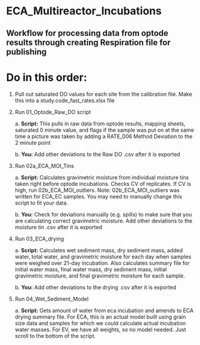 # ECA_Multireactor_Incubations

## Workflow for processing data from optode results through creating Respiration file for publishing

# Do in this order:

1. Pull out saturated DO values for each site from the calibration file. Make this into a study.code_fast_rates.xlsx file

2. Run 01_Optode_Raw_DO script

   a. **Script:** This pulls in raw data from optode results, mapping sheets, saturated 0 minute value, and flags if the sample was put on at the same time a picture was taken by adding a RATE_006 Method Deviation to the 2 minute point

   b. **You:** Add other deviations to the Raw DO .csv after it is exported

3. Run 02a_ECA_MOI_Tins

   a. **Script:** Calculates gravimetric moisture from individual moisture tins taken right before optode incubations. Checks CV of replicates. If CV is high, run 02b_ECA_MOI_outliers.
       Note: 02b_ECA_MOI_outliers was written for ECA_EC samples. You may need to manually change this script to fit your data.
   
   b. **You:** Check for deviations manually (e.g. spills) to make sure that you are calculating correct gravimetric moisture. Add other deviations to the moisture tin .csv after it is exported

4. Run 03_ECA_drying

   a. **Script:** Calculates wet sediment mass, dry sediment mass, added water, total water, and gravimetric moisture for each day when samples were weighed over 21-day incubation. Also calculates summary file for initial water mass, final water mass, dry sediment mass, initial gravimetric moisture, and final gravimetric moisture for each sample.

   b. **You:** Add other deviations to the drying .csv after it is exported

5. Run 04_Wet_Sediment_Model

   a. **Script:** Gets amount of water from eca incubation and amends to ECA drying summary file. For ECA, this is an actual model built using grain size data and samples for which we could calculate actual incubation water masses. For EV, we have all weights, so no model needed. Just scroll to the bottom of the script. 

